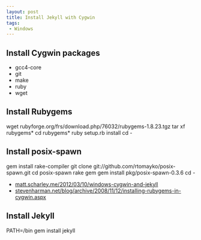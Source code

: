 ```yaml
---
layout: post
title: Install Jekyll with Cygwin
tags:
 - Windows
---
```


## Install Cygwin packages
* gcc4-core
* git
* make
* ruby
* wget

## Install Rubygems
wget rubyforge.org/frs/download.php/76032/rubygems-1.8.23.tgz
tar xf rubygems*
cd rubygems*
ruby setup.rb install
cd -

## Install posix-spawn
gem install rake-compiler
git clone git://github.com/rtomayko/posix-spawn.git
cd posix-spawn
rake gem
gem install pkg/posix-spawn-0.3.6
cd -

* [matt.scharley.me/2012/03/10/windows-cygwin-and-jekyll][m]
* [stevenharman.net/blog/archive/2008/11/12/installing-rubygems-in-cygwin.aspx][s]

## Install Jekyll
PATH=/bin
gem install jekyll

[m]:http://matt.scharley.me/2012/03/10/windows-cygwin-and-jekyll
[s]:http://stevenharman.net/blog/archive/2008/11/12/installing-rubygems-in-cygwin.aspx
